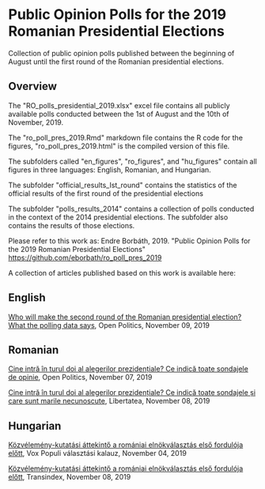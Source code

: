 # Public Opinion Polls for the 2019 Romanian Presidential Elections

Collection of public opinion polls published between the beginning of August until the first round of the Romanian presidential elections.

## Overview

The "RO_polls_presidential_2019.xlsx" excel file contains all publicly available polls conducted between the 1st of August and the 10th of November, 2019.

The "ro_poll_pres_2019.Rmd" markdown file contains the R code for the figures, "ro_poll_pres_2019.html" is the compiled version of this file.

The subfolders called "en_figures", "ro_figures", and "hu_figures" contain all figures in three languages: English, Romanian, and Hungarian.

The subfolder "official_results_Ist_round" contains the statistics of the official results of the first round of the presidential elections

The subfolder "polls_results_2014" contains a collection of polls conducted in the context of the 2014 presidential elections. The subfolder also contains the results of those elections.

Please refer to this work as:
Endre Borbáth, 2019. "Public Opinion Polls for the 2019 Romanian Presidential Elections" https://github.com/eborbath/ro_poll_pres_2019

A collection of articles published based on this work is available here:

## English

<a href="https://www.openpolitics.ro/who-will-make-the-second-round-of-the-romanian-presidential-election-what-the-polling-data-says/"  target="_blank"> Who will make the second round of the Romanian presidential election? What the polling data says</a>, Open Politics, November 09, 2019

## Romanian

<a href="https://www.openpolitics.ro/cine-intra-in-turul-doi-al-alegerilor-prezidentiale-ce-indica-toate-sondajele-de-opinie/"  target="_blank"> Cine intră în turul doi al alegerilor prezidențiale? Ce indică toate sondajele de opinie</a>, Open Politics, November 07, 2019

<a href="https://www.libertatea.ro/stiri/cine-intra-in-turul-doi-al-alegerilor-prezidentiale-ce-indica-toate-sondajele-2794689"  target="_blank"> Cine intră în turul doi al alegerilor prezidențiale? Ce indică toate sondajele ﻿și care sunt marile necunoscute</a>, Libertatea, November 08, 2019

## Hungarian

<a href="https://kozvelemeny.wordpress.com/2019/11/04/kozvelemeny-kutatasi-attekinto-a-romaniai-elnokvalasztas-elso-forduloja-elott/"  target="_blank"> Közvélemény-kutatási áttekintő a romániai elnökválasztás első fordulója előtt</a>, Vox Populi választási kalauz, November 04, 2019

<a href="http://itthon.transindex.ro/?cikk=28116&kozvelemenykutatasi_attekinto_az_elnokvalasztas_elso_forduloja_elott"  target="_blank"> Közvélemény-kutatási áttekintő a romániai elnökválasztás első fordulója előtt</a>, Transindex, November 08, 2019


